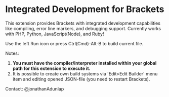 Integrated Development for Brackets
================
This extension provides Brackets with integrated development capabilities like compiling, error line markers, and debugging support. Currently works with PHP, Python, JavaScript(Node), and Ruby!

Use the left Run icon or press Ctrl(Cmd)-Alt-B to build current file.

Notes:
1. **You must have the compiler/interpreter installed within your global path for this extension to execute it.**
2. It is possible to create own build systems via 'Edit>Edit Builder' menu item and editing opened JSON-file (you need to restart Brackets). 

Contact: @jonathanAdunlap